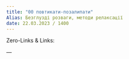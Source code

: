```yaml
---
title: "00 повтикати-позалипати"
Alias: Безглузді розваги, методи релаксації
date: 22.03.2023 / 1400  
---
```

Zero-Links & Links:  


—  
